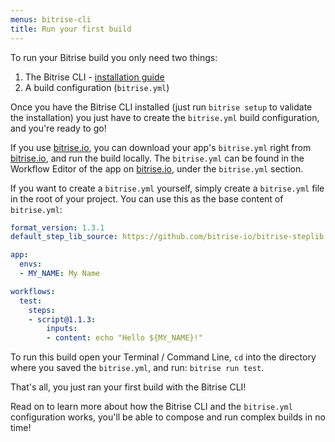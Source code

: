 ```yaml
---
menus: bitrise-cli
title: Run your first build
---
```

To run your Bitrise build you only need two things:

1. The Bitrise CLI - [installation guide](/bitrise-cli/installation/)
1. A build configuration (`bitrise.yml`)

Once you have the Bitrise CLI installed (just run `bitrise setup` to validate
the installation) you just have to create the `bitrise.yml` build configuration,
and you're ready to go!

If you use [bitrise.io](https://www.bitrise.io), you can download your app's `bitrise.yml` right from
[bitrise.io](https://www.bitrise.io), and run the build locally. The `bitrise.yml` can be found
in the Workflow Editor of the app on [bitrise.io](https://www.bitrise.io), under the `bitrise.yml` section.

If you want to create a `bitrise.yml` yourself, simply create a `bitrise.yml` file
in the root of your project. You can use this as the base content of `bitrise.yml`:

```yaml
format_version: 1.3.1
default_step_lib_source: https://github.com/bitrise-io/bitrise-steplib.git

app:
  envs:
  - MY_NAME: My Name

workflows:
  test:
    steps:
    - script@1.1.3:
        inputs:
        - content: echo "Hello ${MY_NAME}!"
```

To run this build open your Terminal / Command Line, `cd` into the directory where
you saved the `bitrise.yml`, and run: `bitrise run test`.

That's all, you just ran your first build with the Bitrise CLI!

Read on to learn more about how the Bitrise CLI and the `bitrise.yml` configuration works,
you'll be able to compose and run complex builds in no time!
